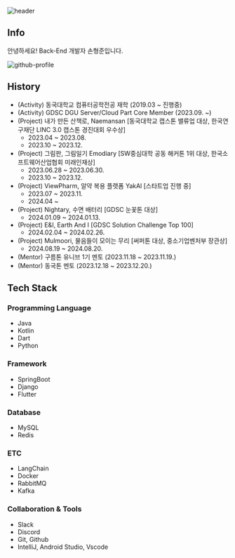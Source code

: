 ![header](https://capsule-render.vercel.app/api?type=slice&color=gradient&height=100&section=header&text=Hi!%20I'm%20HyungJoon!&fontAlign=50&fontAlignY=70&fontSize=50&fontColor=000000)

## Info
안녕하세요! Back-End 개발자 손형준입니다.

![github-profile](http://github-profile-summary-cards.vercel.app/api/cards/profile-details?username=HyungJoonSon&theme=vue)

## History 
- (Activity) 동국대학교 컴퓨터공학전공 재학 (2019.03 ~ 진행중)
- (Activity) GDSC DGU Server/Cloud Part Core Member (2023.09. ~)
- (Project) 내가 만든 산책로, Naemansan [동국대학교 캡스톤 밸류업 대상, 한국연구재단 LINC 3.0 캡스톤 경진대회 우수상]
  - 2023.04 ~ 2023.08.
  - 2023.10 ~ 2023.12.
- (Project) 그림판, 그림일기 Emodiary [SW중심대학 공동 해커톤 1위 대상, 한국소프트웨어산업협회 미래인재상]
  - 2023.06.28 ~ 2023.06.30.
  - 2023.10 ~ 2023.12.
- (Project) ViewPharm, 알약 복용 플랫폼 YakAl [스타트업 진행 중]
  - 2023.07 ~ 2023.11.
  - 2024.04 ~
- (Project) Nightary, 수면 배터리 [GDSC 눈꽃톤 대상]
  - 2024.01.09 ~ 2024.01.13.
- (Project) E&I, Earth And I [GDSC Solution Challenge Top 100]
  - 2024.02.04 ~ 2024.02.26.
- (Project) Mulmoori, 물음들이 모이는 무리 [써퍼톤 대상, 중소기업벤처부 장관상]
  - 2024.08.19 ~ 2024.08.20.
- (Mentor) 구름톤 유니브 1기 멘토 (2023.11.18 ~ 2023.11.19.)
- (Mentor) 동국톤 멘토 (2023.12.18 ~ 2023.12.20.)

## Tech Stack
### Programming Language
- Java
- Kotlin
- Dart
- Python
### Framework
- SpringBoot
- Django
- Flutter
### Database
- MySQL
- Redis
### ETC
- LangChain
- Docker
- RabbitMQ
- Kafka
### Collaboration & Tools
- Slack
- Discord
- Git, Github
- IntelliJ, Android Studio, Vscode
